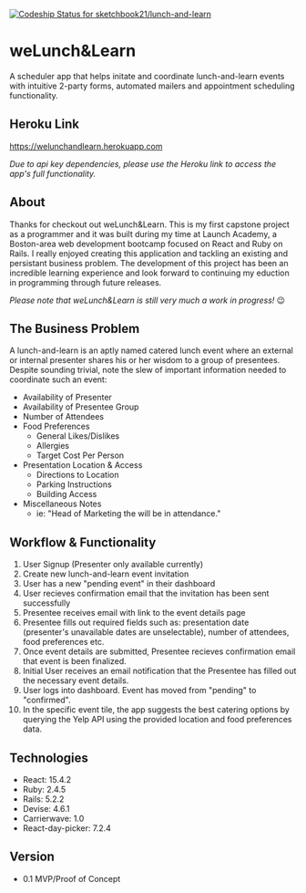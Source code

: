 [![Codeship Status for sketchbook21/lunch-and-learn](https://app.codeship.com/projects/e11e4210-0951-0137-fc98-06b77dea8d40/status?branch=master)](https://app.codeship.com/projects/326128)

# weLunch&Learn
A scheduler app that helps initate and coordinate lunch-and-learn events with intuitive 2-party forms, automated mailers and appointment scheduling functionality.

## Heroku Link
https://welunchandlearn.herokuapp.com

*Due to api key dependencies, please use the Heroku link to access the app's full functionality.*


## About
Thanks for checkout out weLunch&Learn. This is my first capstone project as a programmer and it was built during my time at Launch Academy, a Boston-area web development bootcamp focused on React and Ruby on Rails. I really enjoyed creating this application and tackling an existing and persistant business problem. The development of this project has been an incredible learning experience and look forward to continuing my eduction in programming through future releases. 

*Please note that weLunch&Learn is still very much a work in progress!* :wink:

## The Business Problem
A lunch-and-learn is an aptly named catered lunch event where an external or internal presenter shares his or her wisdom to a group of presentees. Despite sounding trivial, note the slew of important information needed to coordinate such an event:
- Availability of Presenter
- Availability of Presentee Group
- Number of Attendees
- Food Preferences
  - General Likes/Dislikes
  - Allergies
  - Target Cost Per Person
- Presentation Location & Access
  - Directions to Location
  - Parking Instructions
  - Building Access
- Miscellaneous Notes
  - ie: "Head of Marketing the will be in attendance."

## Workflow & Functionality
1.  User Signup (Presenter only available currently)
2.  Create new lunch-and-learn event invitation
3.  User has a new "pending event" in their dashboard
4.  User recieves confirmation email that the invitation has been sent successfully
5.  Presentee receives email with link to the event details page
6.  Presentee fills out required fields such as: presentation date (presenter's unavailable dates are unselectable), number of attendees, food preferences etc.
7.  Once event details are submitted, Presentee recieves confirmation email that event is been finalized.
8.  Initial User receives an email notification that the Presentee has filled out the necessary event details.
9.  User logs into dashboard. Event has moved from "pending" to "confirmed". 
10.  In the specific event tile, the app suggests the best catering options by querying the Yelp API using the provided location and food preferences data.

## Technologies

- React: 15.4.2
- Ruby: 2.4.5
- Rails: 5.2.2
- Devise: 4.6.1
- Carrierwave: 1.0
- React-day-picker: 7.2.4

## Version
- 0.1 MVP/Proof of Concept
